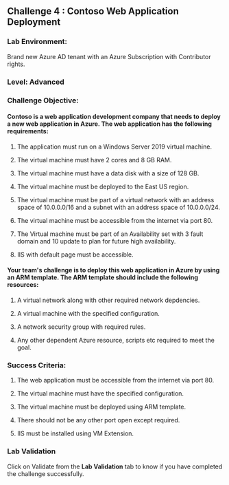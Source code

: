 ## Challenge 4 : Contoso Web Application Deployment

### **Lab Environment:** 
Brand new Azure AD tenant with an Azure Subscription with Contributor rights.  

### **Level:** Advanced 

### **Challenge Objective:**

#### Contoso is a web application development company that needs to deploy a new web application in Azure. The web application has the following requirements:

1. The application must run on a Windows Server 2019 virtual machine.

1. The virtual machine must have 2 cores and 8 GB RAM.

1. The virtual machine must have a data disk with a size of 128 GB.

1. The virtual machine must be deployed to the East US region.

1. The virtual machine must be part of a virtual network with an address space of 10.0.0.0/16 and a subnet with an address space of 10.0.0.0/24.

1. The virtual machine must be accessible from the internet via port 80.
 
1. The Virtual machine must be part of an Availability set with 3 fault domain and 10 update to plan for future high availability. 

1. IIS with default page must be accessible.

#### Your team's challenge is to deploy this web application in Azure by using an ARM template. The ARM template should include the following resources:

1. A virtual network along with other required network depdencies. 

1. A virtual machine with the specified configuration.

1. A network security group with required rules.

1. Any other dependent Azure resource, scripts etc required to meet the 
goal.

### Success Criteria:

1. The web application must be accessible from the internet via port 80.

1. The virtual machine must have the specified configuration.

1. The virtual machine must be deployed using ARM template. 

1. There should not be any other port open except required. 

1. IIS must be installed using VM Extension.

### Lab Validation

Click on Validate from the **Lab Validation** tab to know if you have completed the challenge successfully.
